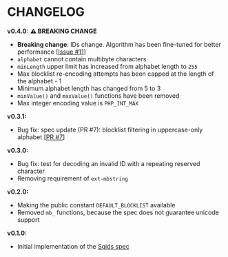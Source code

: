 # CHANGELOG

**v0.4.0:** **⚠️ BREAKING CHANGE**
- **Breaking change**: IDs change. Algorithm has been fine-tuned for better performance [[Issue #11](https://github.com/sqids/sqids-spec/issues/11)]
- `alphabet` cannot contain multibyte characters
- `minLength` upper limit has increased from alphabet length to `255`
- Max blocklist re-encoding attempts has been capped at the length of the alphabet - 1
- Minimum alphabet length has changed from 5 to 3
- `minValue()` and `maxValue()` functions have been removed
- Max integer encoding value is `PHP_INT_MAX`

**v0.3.1:**
- Bug fix: spec update (PR #7): blocklist filtering in uppercase-only alphabet [[PR #7](https://github.com/sqids/sqids-spec/pull/7)]

**v0.3.0:**
- Bug fix: test for decoding an invalid ID with a repeating reserved character
- Removing requirement of `ext-mbstring`

**v0.2.0:**
- Making the public constant `DEFAULT_BLOCKLIST` available
- Removed `mb_` functions, because the spec does not guarantee unicode support

**v0.1.0:**
- Initial implementation of the [Sqids spec](https://github.com/sqids/sqids-spec)
